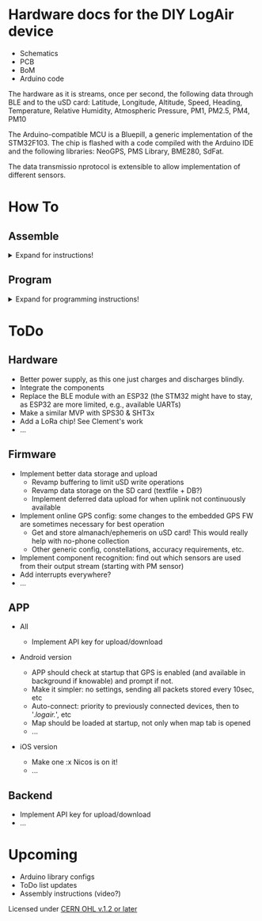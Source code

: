 # Hardware docs for the DIY LogAir device

- Schematics
- PCB
- BoM
- Arduino code

The hardware as it is streams, once per second, the following data through BLE and to the uSD card:
Latitude, Longitude, Altitude, Speed, Heading, Temperature, Relative Humidity, Atmospheric Pressure, PM1, PM2.5, PM4, PM10

The Arduino-compatible MCU is a Bluepill, a generic implementation of the STM32F103. The chip is flashed with a code compiled with the Arduino IDE and the following libraries: NeoGPS, PMS Library, BME280, SdFat.

The data transmissio nprotocol is extensible to allow implementation of different sensors.

# How To

## Assemble
<details>
  <summary>Expand for instructions!</summary>
  
0. A very first step should be to try and upload code to the Bluepill. This is before the rest as it happened that the chips could not be programmed, and realizing that after all that work is not ideal. Upload a bootloader, a blink code, and there you go.

1. Solder the Bluepill connectors
<div align="center"><img src="/Assembly/1_PCB_and_Bluepill.jpg" width="400px"</img></div>

2. Solder the assembled Bluepill to the PCB
<div align=center><img src=/Assembly/2_PCB_back.jpg width=400px</img></div>

3. Prepare the BME280 (solder the connectors), the BLE module (straighten the pins with a flat plier), and the uSD module
<div align=center><img src=/Assembly/3_Prepare_BLE_BME280_SD.jpg width=400px</img></div>

4. Place the BLE, BME, and uSD modules. Follow the picture, the BME280 (violet module) should be as far as possible from the PCB)
<div align=center><img src=/Assembly/4.1_Placement_BLE_BME_SD.jpg width=400px</img></div>
<div align=center><img src=/Assembly/4.2_Placement_BLE_BME_SD.jpg width=400px</img></div>

5. Prepare the PCB for the power modules: put a thin layer of tin on the charger module pads, and a solder blob on one of the step-up pads
<div align=center><img src=/Assembly/5.1_Power_Preparing.jpg width=400px</img></div>

6. Solder the charger module by putting it in place, and adding solder on the pads from the top. I count about 5 seconds of applying heat for the tin applied on step 5 to melt. Then solder the step-up module using the first pad to hold it in place
<div align=center><img src=/Assembly/5.2_Power_Place.jpg width=400px</img></div>
<div align=center><img src=/Assembly/5.3_Power_Solder.jpg width=400px</img></div>

Then place and solder the switch. Here, try to apply a minimal amount of tin. As the other side of the pins will go against the PMS7003 which has a conductive casing, the pins should be cut or filed down, then taped over (two layers of normal, clear tape are enough)
<div align=center><img src=/Assembly/6.2_Switch_Solder.jpg width=400px</img></div>
<div align=center><img src=/Assembly/6.3_Switch_cut.jpg width=400px</img></div>

7. Bend lightly the SWD pins of the Bluepill to give room for soldering the GPS wires
<div align=center><img src=/Assembly/6.1_Switch_Place.jpg width=400px</img></div>

8. Solder the GPS wires. The order is the same as their order on the GPS-side plug, you can use the PCB markings (5V is red) and pictures to help you. The wires should not go over each other at any point for the order to be preserved.
<div align=center><img src=/Assembly/7.1_GPS_Prepare.jpg width=400px</img></div>
<div align=center><img src=/Assembly/7.2_GPS_Solder.jpg width=400px</img></div>

9. Solder the connector for the PMS7003. As the width of the Bluepill vary a bit, it is safer to solder it lightly 'bent' away from the bluepill. To do that, solder the pins that are on the far side from the Bluepill first, then plug the PMS7003 in to see how thing fit. Then remove and solder the rest. 5-10 degrees should do.
<div align=center><img src=/Assembly/8_PMS7003_pin_solder.jpg width=400px</img></div>

10. For a smaller device, I cut most of the pins apparent on the back of the PCB to the top of the tin cone. Apply insulation on the pins, and this is important. I use a sticky, translucent, think tape I found on aliexpress. Any other ~1-2mm insulating material will easily do.
<div align=center><img src=/Assembly/9_Pin_Cut_and_Stickies.jpg width=400px</img></div>

11. Solder the battery wires to the charger module pads
<div align=center><img src=/Assembly/10_Battery.jpg width=400px</img></div>

12. Before finalizing the assembly, write down the PMS7003 serial number somewhere, to track device quality :)
<div align=center><img src=/Assembly/11_Sensor_info.jpg width=400px</img></div>

13. And it is done :)
<div align=center><img src=/Assembly/12_Final.jpg width=400px</img></div>

  </details>
  
## Program

<details>
  <summary>Expand for programming instructions!</summary>
  
### Pre-requisites
- A Bluepill with functional bootload (e.g. generic_boot20_pc13.bin from https://github.com/rogerclarkmelbourne/STM32duino-bootloader
- Install Arduino IDE
- Install board definition:
  - File > Preferences > Additional Boards Manager URLs: add the following URL to the list (empty by default):
  `http://dan.drown.org/stm32duino/package_STM32duino_index.json`
- Tools > Board > Boards Manager > Search 'STM32' > Install 'STM32F1xx/GD32F1xx boards'

### Libraries
Install the following libraries from the Library Manager
Tools > Manage Libraries... 

- NeoGPS: Install, and replace the contents of `$HOME/Arduino/libraries/NeoGPS/src/GPSport.h` by:
```
#ifndef GPSport_h
#define GPSport_h

#define gpsPort Serial2
#define GPS_PORT_NAME "Serial2"
#define DEBUG_PORT Serial

#endif
```
- BME280 by Tyler Glenn
- PMS Library by Mariusz Kacki

## Connect, compile and upload
Let us now try and upload a quick code to test if all works...

- Open the Blink example, and add `#define LED_BUILTIN PC13` at the very beginning
- Select the Board: Tools > Board > STM32F1 Boards (Arduino_STM32) > Maple mini
- Select the Port: Tools > Port > ... (depends on your OS)
- Press the Compile and Upload arrow....

If the upload does not go through, this might be because the board cannot auto-reset with your computer.
To upload, you will need to manually reset by pressing the button you can see near where the GPS chip is stuck just before pressing the Compile arrow. It takes a bit of trial and error and some OS's need it while some others don't.

## Upload the LogAir code
Download the code from the repository, and follow the same process as above.

## Connect
UART parameters to connect to the serial monitor are the ones set in the code, but are usually 9600, or 115200 for the latest versions.

## Troubleshoot

### Board appears in dmesg, but not in lsusb 
You might need to create a udev rules file
```
$ cat /etc/udev/rules.d/45-bluepill.rules
ATTRS{idVendor}=="1eaf", ATTRS{idProduct}=="0004", MODE="0666"
ATTRS{idVendor}=="1eaf", ATTRS{idProduct}=="0003", MODE="0666"
```
  </details>
  
# ToDo

## Hardware

- Better power supply, as this one just charges and discharges blindly.
- Integrate the components
- Replace the BLE module with an ESP32 (the STM32 might have to stay, as ESP32 are more limited, e.g., available UARTs)
- Make a similar MVP with SPS30 & SHT3x
- Add a LoRa chip! See Clement's work
- ...

## Firmware

- Implement better data storage and upload 
  - Revamp buffering to limit uSD write operations
  - Revamp data storage on the SD card (textfile + DB?)
  - Implement deferred data upload for when uplink not continuously available
- Implement online GPS config: some changes to the embedded GPS FW are sometimes necessary for best operation
  - Get and store almanach/ephemeris on uSD card! This would really help with no-phone collection
  - Other generic config, constellations, accuracy requirements, etc.
- Implement component recognition: find out which sensors are used from their output stream (starting with PM sensor)
- Add interrupts everywhere?
- ...

## APP

- All 
  - Implement API key for upload/download

- Android version
  - APP should check at startup that GPS is enabled (and available in background if knowable) and prompt if not. 
  - Make it simpler: no settings, sending all packets stored every 10sec, etc
  - Auto-connect: priority to previously connected devices, then to '.*logair.*', etc
  - Map should be loaded at startup, not only when map tab is opened
  - ...

- iOS version
  - Make one :x Nicos is on it!
  - ...

## Backend

  - Implement API key for upload/download
  - ...

# Upcoming

- Arduino library configs
- ToDo list updates
- Assembly instructions (video?)


Licensed under [CERN OHL v.1.2 or later](https://ohwr.org/project/cernohl/wikis/home)
